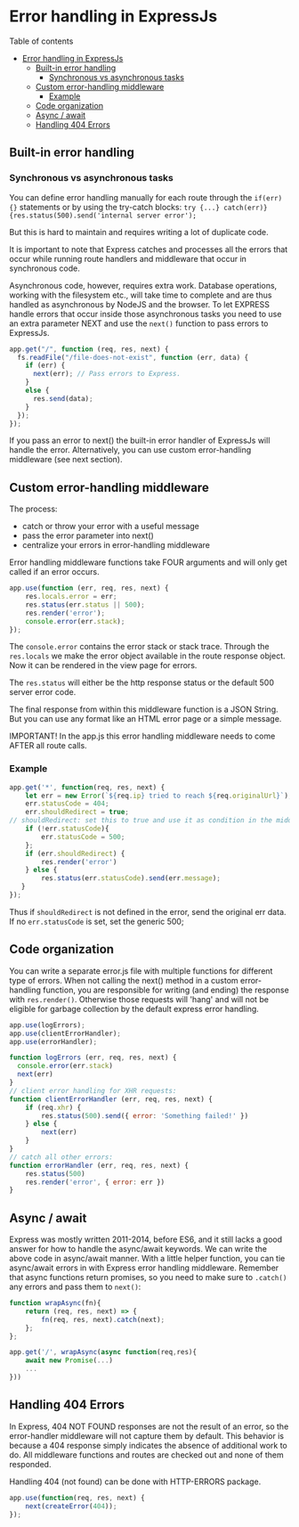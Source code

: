 # Error handling in ExpressJs
Table of contents
- [Error handling in ExpressJs](#error-handling-in-expressjs)
	- [Built-in error handling](#built-in-error-handling)
		- [Synchronous vs asynchronous tasks](#synchronous-vs-asynchronous-tasks)
	- [Custom error-handling middleware](#custom-error-handling-middleware)
		- [Example](#example)
	- [Code organization](#code-organization)
	- [Async / await](#async--await)
	- [Handling 404 Errors](#handling-404-errors)
## Built-in error handling
### Synchronous vs asynchronous tasks
You can define error handling manually for each route through the `if(err){}` statements or by using the try-catch blocks: `try {...} catch(err)}{res.status(500).send('internal server error');`

But this is hard to maintain and requires writing a lot of duplicate code.

It is important to note that Express catches and processes all the errors that occur while running route handlers and middleware that occur in synchronous code. 

Asynchronous code, however, requires extra work. Database operations, working with the filesystem etc., will take time to complete and are thus handled as asynchronous by NodeJS and the browser. To let EXPRESS handle errors that occur inside those asynchronous tasks you need to use an extra parameter NEXT and use the `next()` function to pass errors to ExpressJs.
```javascript
app.get("/", function (req, res, next) {
  fs.readFile("/file-does-not-exist", function (err, data) {
    if (err) {
      next(err); // Pass errors to Express.
    }
    else {
      res.send(data);
    }
  });
});
```
If you pass an error to next() the built-in error handler of ExpressJs will handle the error. Alternatively, you can use custom error-handling middleware (see next section).

## Custom error-handling middleware
The process:
- catch or throw your error with a useful message
- pass the error parameter into next()
- centralize your errors in error-handling middleware

Error handling middleware functions take FOUR arguments and will only get called if an error occurs. 
```javascript
app.use(function (err, req, res, next) {
 	res.locals.error = err;
  	res.status(err.status || 500);
	res.render('error');
	console.error(err.stack);
});
```
The `console.error` contains the error stack or stack trace. Through the `res.locals` we make the error object available in the route response object. Now it can be rendered in the view page for errors.

The `res.status` will either be the http response status or the default 500 server error code.

The final response from within this  middleware function is a JSON String. But you can use any format like an HTML error page or a simple message.

IMPORTANT! In the app.js this error handling middleware needs to come AFTER all route calls.
### Example
```javascript
app.get('*', function(req, res, next) {
	let err = new Error(`${req.ip} tried to reach ${req.originalUrl}`); 
	err.statusCode = 404;
	err.shouldRedirect = true;
// shouldRedirect: set this to true and use it as condition in the middleware:
	if (!err.statusCode){
		err.statusCode = 500;
	}; 
	if (err.shouldRedirect) {
   		res.render('error')
   	} else {
		res.status(err.statusCode).send(err.message);
   }
});
```
Thus if `shouldRedirect` is not defined in the error, send the original err data.
If no `err.statusCode` is set, set the generic 500;


## Code organization
You can write a separate error.js file with multiple functions for different type of errors.
When not calling the next() method in a custom error-handling function, you are responsible for writing (and ending) the response with `res.render()`. Otherwise those requests will 'hang' and will not be eligible for garbage collection by the default express error handling.
```javascript
app.use(logErrors);
app.use(clientErrorHandler);
app.use(errorHandler);

function logErrors (err, req, res, next) {
  console.error(err.stack)
  next(err)
}
// client error handling for XHR requests:
function clientErrorHandler (err, req, res, next) {
	if (req.xhr) {
		res.status(500).send({ error: 'Something failed!' })
	} else {
 		next(err)
  	}
}
// catch all other errors:
function errorHandler (err, req, res, next) {
  	res.status(500)
  	res.render('error', { error: err })
}
```
## Async / await
Express was mostly written 2011-2014, before ES6, and it still lacks a good answer for how to handle the async/await keywords. We can write the above code in async/await manner. With a little helper function, you can tie async/await errors in with Express error handling middleware. Remember that async functions return promises, so you need to make sure to `.catch()` any errors and pass them to `next()`:
```javascript
function wrapAsync(fn){
	return (req, res, next) => {
		fn(req, res, next).catch(next);
	};
};

app.get('/', wrapAsync(async function(req,res){
	await new Promise(...)
	...	
}))
```
## Handling 404 Errors
In Express, 404 NOT FOUND responses are not the result of an error, so the error-handler middleware will not capture them by default. This behavior is because a 404 response simply indicates the absence of additional work to do. All middleware functions and routes are checked out and none of them responded. 

Handling 404 (not found) can be done with HTTP-ERRORS package.
```javascript
app.use(function(req, res, next) {
	next(createError(404));
}); 
```